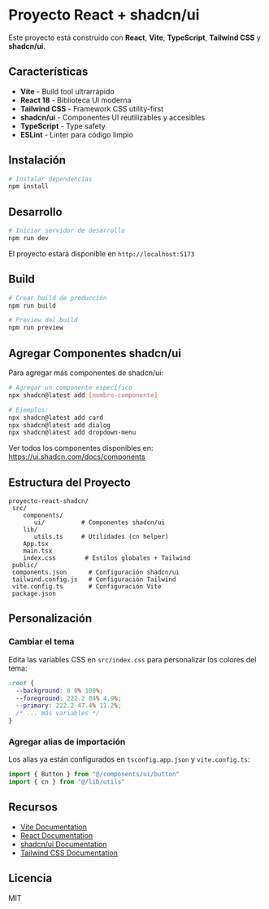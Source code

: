 ﻿# Proyecto React + shadcn/ui

Este proyecto está construido con **React**, **Vite**, **TypeScript**, **Tailwind CSS** y **shadcn/ui**.

##  Características

-  **Vite** - Build tool ultrarrápido
-  **React 18** - Biblioteca UI moderna
-  **Tailwind CSS** - Framework CSS utility-first
-  **shadcn/ui** - Componentes UI reutilizables y accesibles
-  **TypeScript** - Type safety
-  **ESLint** - Linter para código limpio

##  Instalación

```bash
# Instalar dependencias
npm install
```

##  Desarrollo

```bash
# Iniciar servidor de desarrollo
npm run dev
```

El proyecto estará disponible en `http://localhost:5173`

##  Build

```bash
# Crear build de producción
npm run build

# Preview del build
npm run preview
```

##  Agregar Componentes shadcn/ui

Para agregar más componentes de shadcn/ui:

```bash
# Agregar un componente específico
npx shadcn@latest add [nombre-componente]

# Ejemplos:
npx shadcn@latest add card
npx shadcn@latest add dialog
npx shadcn@latest add dropdown-menu
```

Ver todos los componentes disponibles en: https://ui.shadcn.com/docs/components

##  Estructura del Proyecto

```
proyecto-react-shadcn/
 src/
    components/
       ui/          # Componentes shadcn/ui
    lib/
       utils.ts     # Utilidades (cn helper)
    App.tsx
    main.tsx
    index.css        # Estilos globales + Tailwind
 public/
 components.json      # Configuración shadcn/ui
 tailwind.config.js   # Configuración Tailwind
 vite.config.ts       # Configuración Vite
 package.json
```

##  Personalización

### Cambiar el tema

Edita las variables CSS en `src/index.css` para personalizar los colores del tema:

```css
:root {
  --background: 0 0% 100%;
  --foreground: 222.2 84% 4.9%;
  --primary: 222.2 47.4% 11.2%;
  /* ... más variables */
}
```

### Agregar alias de importación

Los alias ya están configurados en `tsconfig.app.json` y `vite.config.ts`:

```typescript
import { Button } from "@/components/ui/button"
import { cn } from "@/lib/utils"
```

##  Recursos

- [Vite Documentation](https://vite.dev/)
- [React Documentation](https://react.dev/)
- [shadcn/ui Documentation](https://ui.shadcn.com/)
- [Tailwind CSS Documentation](https://tailwindcss.com/)

##  Licencia

MIT
